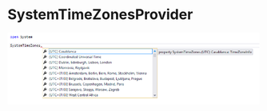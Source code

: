 
# SystemTimeZonesProvider

![Usage](https://github.com/dmitry-a-morozov/Sandbox/blob/master/SystemTimeZonesProvider/Usage.png)
